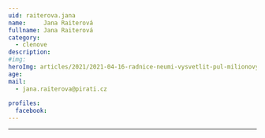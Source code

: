 ```yaml
---
uid: raiterova.jana
name:     Jana Raiterová
fullname: Jana Raiterová
category:
  - clenove
description: 
#img: 
heroImg: articles/2021/2021-04-16-radnice-neumi-vysvetlit-pul-milionovy-pro-valentu.jpg
age: 
mail:
  - jana.raiterova@pirati.cz
 
profiles:
  facebook: 
---
```



---
